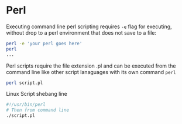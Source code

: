 # Perl

Executing command line perl scripting requires `-e` flag for executing, without drop to a perl environment that does not save to a file:
```bash
perl -e 'your perl goes here'
perl
...
```

Perl scripts require the file extension .pl and can be executed from the command line like other script lanaguages with its own command `perl`
```bash
perl script.pl
```

Linux Script shebang line
```bash
#!/usr/bin/perl
# Then from command line
./script.pl
```